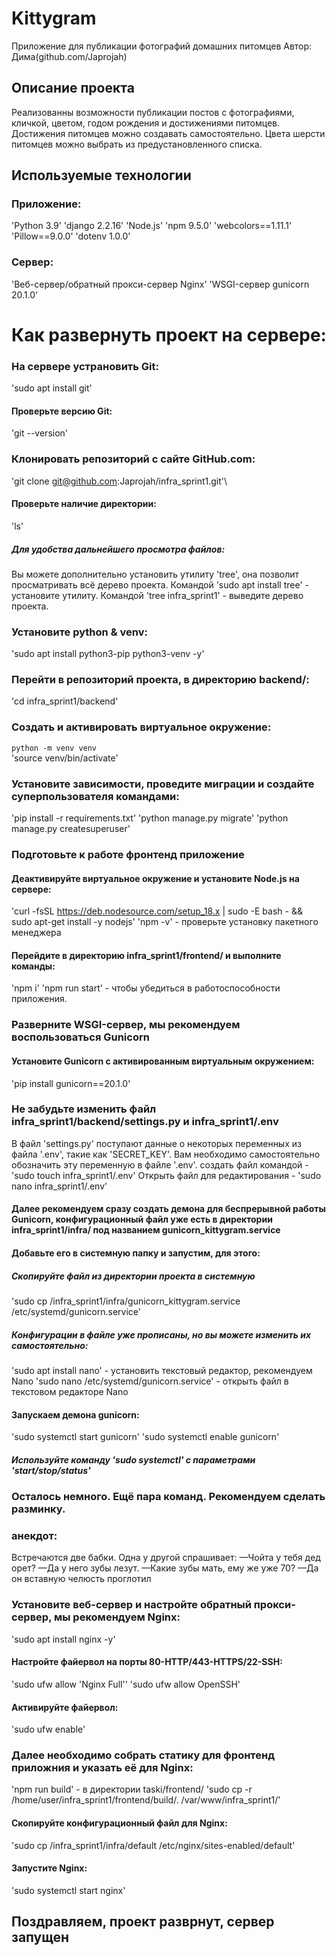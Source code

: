 # Kittygram 
Приложение для публикации фотографий домашних питомцев
Автор: Дима(github.com/Japrojah)

Описание проекта
----------------
Реализованны возможности публикации постов с фотографиями,
кличкой, цветом, годом рождения и достижениями питомцев.
Достижения питомцев можно создавать самостоятельно.
Цвета шерсти питомцев можно выбрать из предустановленного списка.

Используемые технологии
-------
### Приложение:
'Python 3.9'
'django 2.2.16'
'Node.js'
'npm 9.5.0'
'webcolors==1.11.1'
'Pillow==9.0.0'
'dotenv 1.0.0'
### Cервер:
'Веб-сервер/обратный прокси-сервер Nginx'
'WSGI-сервер gunicorn 20.1.0'

# Как развернуть проект на сервере:
### На сервере устрановить Git:
'sudo apt install git'
#### Проверьте версию Git:
'git --version'

### Клонировать репозиторий с сайте GitHub.com:
'git clone git@github.com:Japrojah/infra_sprint1.git'\
#### Проверьте наличие директории:
'ls'

##### Для удобства дальнейшего просмотра файлов:
Вы можете дополнительно установить утилиту 'tree',
она позволит просматривать всё дерево проекта.
Командой 'sudo apt install tree' - установите утилиту.
Командой 'tree infra_sprint1' - выведите дерево проекта.

### Установите python & venv:
'sudo apt install python3-pip python3-venv -y'

### Перейти в репозиторий проекта, в директорию backend/:
'cd infra_sprint1/backend'

### Создать и активировать виртуальное окружение:
`python -m venv venv`\
'source venv/bin/activate'

### Установите зависимости, проведите миграции и создайте суперпользователя командами:
'pip install -r requirements.txt'
'python manage.py migrate'
'python manage.py createsuperuser'

### Подготовьте к работе фронтенд приложение
#### Деактивируйте виртуальное окружение и установите Node.js на сервере:
'curl -fsSL https://deb.nodesource.com/setup_18.x | sudo -E bash - &&\
sudo apt-get install -y nodejs'
'npm -v' - проверьте установку пакетного менеджера
#### Перейдите в директорию infra_sprint1/frontend/ и выполните команды:
'npm i'
'npm run start' - чтобы убедиться в работоспособности приложения.

### Разверните WSGI-сервер, мы рекомендуем воспользоваться Gunicorn
#### Установите Gunicorn с активированным виртуальным окружением:
'pip install gunicorn==20.1.0'

### Не забудьте изменить файл infra_sprint1/backend/settings.py и infra_sprint1/.env
В файл 'settings.py' поступают данные о некоторых переменных из файла '.env', такие как 'SECRET_KEY'.
Вам необходимо самостоятельно обозначить эту переменную в файле '.env'.
создать файл командой - 'sudo touch infra_sprint1/.env'
Открыть файл для редактирования - 'sudo nano infra_sprint1/.env'
#### Далее рекомендуем сразу создать демона для беспрерывной работы Gunicorn, конфигурационный файл уже есть в директории infra_sprint1/infra/ под названием gunicorn_kittygram.service
#### Добавьте его в системную папку и запустим, для этого:
##### Скопируйте файл из директории проекта в системную
'sudo cp /infra_sprint1/infra/gunicorn_kittygram.service /etc/systemd/gunicorn.service'
##### Конфигурации в файле уже прописаны, но вы можете изменить их самостоятельно:
'sudo apt install nano' - установить текстовый редактор, рекомендуем Nano
'sudo nano /etc/systemd/gunicorn.service' - открыть файл в текстовом редакторе Nano

#### Запускаем демона gunicorn:
'sudo systemctl start gunicorn'
'sudo systemctl enable gunicorn'
##### Используйте команду 'sudo systemctl' c параметрами 'start/stop/status'


### Осталось немного. Ещё пара команд. Рекомендуем сделать разминку.
### анекдот:
Встречаются две бабки.
Одна у другой спрашивает:
—Чойта у тебя дед орет?
—Да у него зубы лезут.
—Какие зубы мать, ему же уже 70?
—Да он вставную челюсть проглотил


### Установите веб-сервер и настройте обратный прокси-сервер, мы рекомендуем Nginx:
'sudo apt install nginx -y'

#### Настройте файервол на порты 80-HTTP/443-HTTPS/22-SSH:
'sudo ufw allow 'Nginx Full''
'sudo ufw allow OpenSSH'

#### Активируйте файервол:
'sudo ufw enable'

### Далее необходимо собрать статику для фронтенд приложния и указать её для Nginx:
'npm run build' - в директории taski/frontend/
'sudo cp -r /home/user/infra_sprint1/frontend/build/. /var/www/infra_sprint1/'

#### Скопируйте конфигурационный файл для Nginx:
'sudo cp /infra_sprint1/infra/default /etc/nginx/sites-enabled/default'

#### Запустите Nginx:
'sudo systemctl start nginx'

## Поздравляем, проект разврнут, сервер запущен
